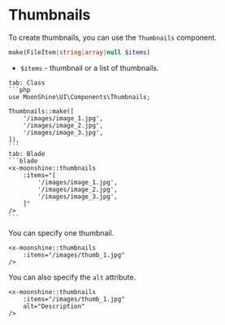 # Thumbnails

To create thumbnails, you can use the `Thumbnails` component.

```php
make(FileItem|string|array|null $items)
```

- `$items` - thumbnail or a list of thumbnails.

~~~tabs
tab: Class
```php
use MoonShine\UI\Components\Thumbnails;

Thumbnails::make([
    '/images/image_1.jpg',
    '/images/image_2.jpg',
    '/images/image_3.jpg',
]),
```
tab: Blade
```blade
<x-moonshine::thumbnails
    :items="[
        '/images/image_1.jpg',
        '/images/image_2.jpg',
        '/images/image_3.jpg',
    ]"
/>
```
~~~

You can specify one thumbnail.

```blade
<x-moonshine::thumbnails
    :items="/images/thumb_1.jpg"
/>
```

You can also specify the `alt` attribute.

```blade
<x-moonshine::thumbnails
    :items="/images/thumb_1.jpg"
    alt="Description"
/>
```
